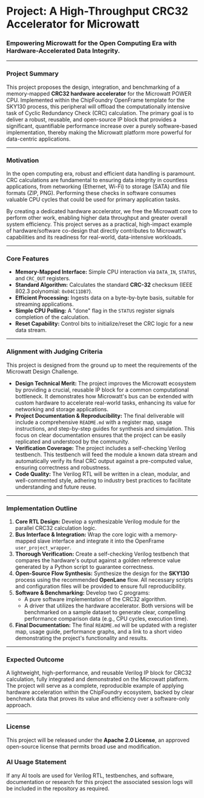 # Project: A High-Throughput CRC32 Accelerator for Microwatt

### Empowering Microwatt for the Open Computing Era with Hardware-Accelerated Data Integrity.

---

### Project Summary

This project proposes the design, integration, and benchmarking of a memory-mapped **CRC32 hardware accelerator** for the Microwatt POWER CPU. Implemented within the ChipFoundry OpenFrame template for the SKY130 process, this peripheral will offload the computationally intensive task of Cyclic Redundancy Check (CRC) calculation. The primary goal is to deliver a robust, reusable, and open-source IP block that provides a significant, quantifiable performance increase over a purely software-based implementation, thereby making the Microwatt platform more powerful for data-centric applications.

---

### Motivation

In the open computing era, robust and efficient data handling is paramount. CRC calculations are fundamental to ensuring data integrity in countless applications, from networking (Ethernet, Wi-Fi) to storage (SATA) and file formats (ZIP, PNG). Performing these checks in software consumes valuable CPU cycles that could be used for primary application tasks.

By creating a dedicated hardware accelerator, we free the Microwatt core to perform other work, enabling higher data throughput and greater overall system efficiency. This project serves as a practical, high-impact example of hardware/software co-design that directly contributes to Microwatt's capabilities and its readiness for real-world, data-intensive workloads.

---

### Core Features

*   **Memory-Mapped Interface:** Simple CPU interaction via `DATA_IN`, `STATUS`, and `CRC_OUT` registers.
*   **Standard Algorithm:** Calculates the standard **CRC-32** checksum (IEEE 802.3 polynomial: `0x04C11DB7`).
*   **Efficient Processing:** Ingests data on a byte-by-byte basis, suitable for streaming applications.
*   **Simple CPU Polling:** A "done" flag in the `STATUS` register signals completion of the calculation.
*   **Reset Capability:** Control bits to initialize/reset the CRC logic for a new data stream.

---

### Alignment with Judging Criteria

This project is designed from the ground up to meet the requirements of the Microwatt Design Challenge.

*   **Design Technical Merit:** The project improves the Microwatt ecosystem by providing a crucial, reusable IP block for a common computational bottleneck. It demonstrates how Microwatt's bus can be extended with custom hardware to accelerate real-world tasks, enhancing its value for networking and storage applications.
*   **Project Documentation & Reproducibility:** The final deliverable will include a comprehensive `README.md` with a register map, usage instructions, and step-by-step guides for synthesis and simulation. This focus on clear documentation ensures that the project can be easily replicated and understood by the community.
*   **Verification Coverage:** The project includes a self-checking Verilog testbench. This testbench will feed the module a known data stream and automatically verify its final CRC output against a pre-computed value, ensuring correctness and robustness.
*   **Code Quality:** The Verilog RTL will be written in a clean, modular, and well-commented style, adhering to industry best practices to facilitate understanding and future reuse.

---

### Implementation Outline

1.  **Core RTL Design:** Develop a synthesizable Verilog module for the parallel CRC32 calculation logic.
2.  **Bus Interface & Integration:** Wrap the core logic with a memory-mapped slave interface and integrate it into the OpenFrame `user_project_wrapper`.
3.  **Thorough Verification:** Create a self-checking Verilog testbench that compares the hardware's output against a golden reference value generated by a Python script to guarantee correctness.
4.  **Open-Source Flow Synthesis:** Synthesize the design for the **SKY130** process using the recommended **OpenLane** flow. All necessary scripts and configuration files will be provided to ensure full reproducibility.
5.  **Software & Benchmarking:** Develop two C programs:
    *   A pure software implementation of the CRC32 algorithm.
    *   A driver that utilizes the hardware accelerator.
    Both versions will be benchmarked on a sample dataset to generate clear, compelling performance comparison data (e.g., CPU cycles, execution time).
6.  **Final Documentation:** The final `README.md` will be updated with a register map, usage guide, performance graphs, and a link to a short video demonstrating the project's functionality and results.

---

### Expected Outcome

A lightweight, high-performance, and reusable Verilog IP block for CRC32 calculation, fully integrated and demonstrated on the Microwatt platform. The project will serve as a complete, reproducible example of applying hardware acceleration within the ChipFoundry ecosystem, backed by clear benchmark data that proves its value and efficiency over a software-only approach.

---

### License

This project will be released under the **Apache 2.0 License**, an approved open-source license that permits broad use and modification.

### AI Usage Statement

  If any AI tools are used for Verilog RTL, testbenches, and software, documentation or research for this project the associated session logs will be included in the repository as required.
